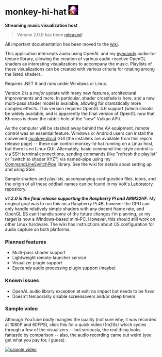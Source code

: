 # monkey-hi-hat <img src="https://github.com/MV10/volts-laboratory/blob/master/misc/mhh-icon.png" height="32px"/>

**Streaming music visualization host**

> Version 2.0.0 has been [released](https://github.com/MV10/monkey-hi-hat/releases)!

All important documentation has been moved to the [wiki](https://github.com/MV10/monkey-hi-hat/wiki).

This application intercepts audio using OpenAL and my [eyecandy](https://github.com/MV10/eyecandy) audio-to-texture library, allowing the creation of various audio-reactive OpenGL shaders as interesting visualizations to accompany the music. Playlists of these visualizations can be created with various criteria for rotating among the listed shaders.

Requires .NET 6 and runs under Windows or Linux.

Version 2 is a _major_ update with many new features, architectural improvements and more. In particular, shader crossfade is here, and a new multi-pass shader model is available, allowing for dramatically more complex effects. This version requires OpenGL 4.6 support (which should be widely available, and is apparently the final version of OpenGL now that Khronos is down the rabbit-hole of the "new" Vulkan API).

As the computer will be stashed away behind the AV equipment, remote control was an essential feature. Windows or Android users can install the convenient [monkey-droid](https://github.com/MV10/monkey-droid) GUI (the installers are available from this repo's release page) -- these can control monkey-hi-hat running on a Linux host, but there is no Linux GUI. Alternately, basic command-line-style control is via SSH terminal connections, sending commands (like "refresh the playlist" or "switch to shader XYZ") via named-pipe using my [CommandLineSwitchPipe](https://github.com/MV10/CommandLineSwitchPipe) library. See the wiki for details about setting up and using SSH.

Sample shaders and playlists, accompanying configuration files, icons, and the origin of all these oddball names can be found in my [Volt's Laboratory](https://github.com/MV10/volts-laboratory) repository.

_**v1.2.0 is the final release supporting the Raspberry Pi and ARM32HF.**_ My original goal was to run this on a Raspberry Pi 4B, however the GPU can only handle relatively simple shaders with any decent frame rate, and OpenGL ES can't handle some of the future changes I'm planning, so my target is now a Windows-based mini-PC. However, this should still work on other Linux hardware. The wiki has instructions about OS configuration for audio capture on both platforms.

### Planned features
* Multi-pass shader support
* Lightweight remote-launcher service
* Visualizer plugin support
* Eyecandy audio processing plugin support (maybe)

### Known issues
* OpenAL audio library exception at exit; no impact but needs to be fixed
* Doesn't temporarily disable screensavers and/or sleep timers

### Sample video
Although YouTube _badly_ mangles the quality (not sure why, it was recorded at 1080P and 60FPS), click this for a quick video (1m20s) which cycles through a few of the visualizers -- but seriously, the real thing looks fantastic by comparison -- also, the audio recording came out weird (you get what you pay for, I guess):

[![sample video](http://img.youtube.com/vi/mcuK73TyRRA/0.jpg)](http://www.youtube.com/watch?v=mcuK73TyRRA)

